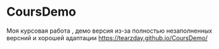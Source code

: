 # CoursDemo
Моя курсовая работа , демо версия из-за полностью незаполненных версний и хорошей адаптации https://tearzday.github.io/CoursDemo/
